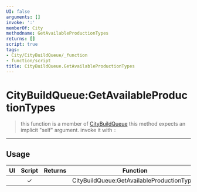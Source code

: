```yaml
---
UI: false
arguments: []
invoke: ':'
memberOf: City
methodname: GetAvailableProductionTypes
returns: []
script: true
tags:
- City/CityBuildQueue/_function
- function/script
title: CityBuildQueue.GetAvailableProductionTypes
---
```

# CityBuildQueue:GetAvailableProductionTypes
> this function is a member of [CityBuildQueue](civ-6/lua/CityBuildQueue.md)
> this method expects an implicit "self" argument. invoke it with `:`
-----
## Usage
|  UI | Script | Returns | Function | Arguments |
|:---:|:------:|-------:|:--------:|:---------|
| |✓||CityBuildQueue:GetAvailableProductionTypes||
